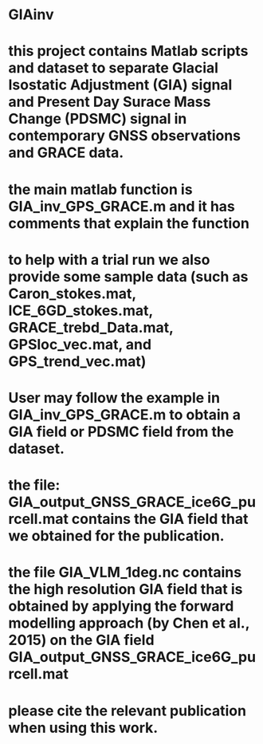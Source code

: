 # GIAinv
# this project contains Matlab scripts and dataset to separate Glacial Isostatic Adjustment (GIA) signal and Present Day Surace Mass Change (PDSMC) signal in contemporary GNSS observations and GRACE data.
# the main matlab function is GIA_inv_GPS_GRACE.m and it has comments that explain the function
# to help with a trial run we also provide some sample data (such as Caron_stokes.mat, ICE_6GD_stokes.mat, GRACE_trebd_Data.mat, GPSloc_vec.mat, and GPS_trend_vec.mat)
# User may follow the example in GIA_inv_GPS_GRACE.m to obtain a GIA field or PDSMC field from the dataset.
# the file: GIA_output_GNSS_GRACE_ice6G_purcell.mat contains the GIA field that we obtained for the publication.
# the file GIA_VLM_1deg.nc contains the high resolution GIA field that is obtained by applying the forward modelling approach (by Chen et al., 2015) on the GIA field GIA_output_GNSS_GRACE_ice6G_purcell.mat
# please cite the relevant publication when using this work.
